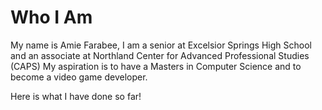 <html> <head> <title>Portfolio</title>
  </head> <body> <h1>Who I Am</h1> <p>My name is Amie Farabee, I am a senior at Excelsior Springs High School and an associate at Northland Center for Advanced Professional Studies (CAPS) My aspiration is to have a Masters in Computer Science and to become a video game developer.</p>
  <p>Here is what I have done so far!</p> </body> </html> 
